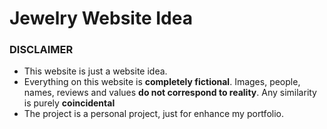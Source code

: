 <h1>Jewelry Website Idea</h1>

<h3>DISCLAIMER</h3>
<ul>
<li>This website is just a website idea.</li>
<li>Everything on this website is <b>completely fictional</b>. Images, people, names, reviews and values <b>do not correspond to reality</b>. Any similarity is purely <b>coincidental</b></li>
<li>The project is a personal project, just for enhance my portfolio.</li>
</ul>